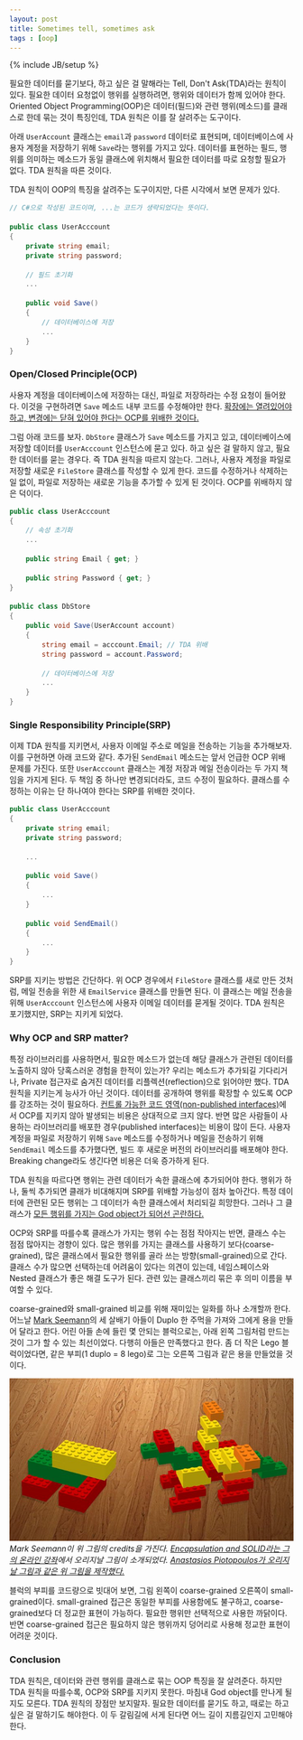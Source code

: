 ```yaml
---
layout: post
title: Sometimes tell, sometimes ask
tags : [oop]
---
```

{% include JB/setup %}

필요한 데이터를 묻기보다, 하고 싶은 걸 말해라는 Tell, Don't Ask(TDA)라는 원칙이 있다. 필요한 데이터 요청없이 행위를 실행하려면, 행위와 데이터가 함께 있어야 한다. Oriented Object Programming(OOP)은 데이터(필드)와 관련 행위(메소드)를 클래스로 한데 묶는 것이 특징인데, TDA 원칙은 이를 잘 살려주는 도구이다.

아래 `UserAccount` 클래스는 `email`과 `password` 데이터로 표현되며, 데이터베이스에 사용자 계정을 저장하기 위해 `Save`라는 행위를 가지고 있다. 데이터를 표현하는 필드, 행위를 의미하는 메소드가 동일 클래스에 위치해서 필요한 데이터를 따로 요청할 필요가 없다. TDA 원칙을 따른 것이다.

TDA 원칙이 OOP의 특징을 살려주는 도구이지만, 다른 시각에서 보면 문제가 있다.

<!-- break -->

```c#
// C#으로 작성된 코드이며, ...는 코드가 생략되었다는 뜻이다.

public class UserAcccount
{
    private string email;
    private string password;

    // 필드 초기화
    ...

    public void Save()
    {
        // 데이터베이스에 저장
        ...
    }
}
```

### Open/Closed Principle(OCP)

사용자 계정을 데이터베이스에 저장하는 대신, 파일로 저장하라는 수정 요청이 들어왔다. 이것을 구현하려면 `Save` 메소드 내부 코드를 수정해야만 한다. [확장에는 열려있어야 하고, 변경에는 닫혀 있어야 한다는 OCP를 위배한 것이다.](http://blog.ploeh.dk/2012/01/03/SOLIDisAppend-only/)

그럼 아래 코드를 보자. `DbStore` 클래스가 `Save` 메소드를 가지고 있고, 데이터베이스에 저장할 데이터를 `UserAcccount` 인스턴스에 묻고 있다. 하고 싶은 걸 말하지 않고, 필요한 데이터를 묻는 경우다. 즉 TDA 원칙을 따르지 않는다. 그러나, 사용자 계정을 파일로 저장할 새로운 `FileStore` 클래스를 작성할 수 있게 한다. 코드를 수정하거나 삭제하는 일 없이, 파일로 저장하는 새로운 기능을 추가할 수 있게 된 것이다. OCP를 위배하지 않은 덕이다.

```c#
public class UserAcccount
{
    // 속성 초기화
    ...

    public string Email { get; }

    public string Password { get; }
}

public class DbStore
{
    public void Save(UserAccount account)
    {
        string email = acccount.Email; // TDA 위배
        string password = account.Password;

        // 데이터베이스에 저장
        ...
    }
}
```

### Single Responsibility Principle(SRP)

이제 TDA 원칙를 지키면서, 사용자 이메일 주소로 메일을 전송하는 기능을 추가해보자. 이를 구현하면 아래 코드와 같다. 추가된 `SendEmail` 메소드는 앞서 언급한 OCP 위배 문제를 가진다. 또한 `UserAcccount` 클래스는 계정 저장과 메일 전송이라는 두 가지 책임을 가지게 된다. 두 책임 중 하나만 변경되더라도, 코드 수정이 필요하다. 클래스를 수정하는 이유는 단 하나여야 한다는 SRP를 위배한 것이다.

```c#
public class UserAcccount
{
    private string email;
    private string password;

    ...

    public void Save()
    {
        ...
    }

    public void SendEmail()
    {
        ...
    }
}
```

SRP를 지키는 방법은 간단하다. 위 OCP 경우에서 `FileStore` 클래스를 새로 만든 것처럼, 메일 전송을 위한 새 `EmailService` 클래스를 만들면 된다. 이 클래스는 메일 전송을 위해 `UserAcccount` 인스턴스에 사용자 이메일 데이터를 묻게될 것이다. TDA 원칙은 포기했지만, SRP는 지키게 되었다.

### Why OCP and SRP matter?

특정 라이브러리를 사용하면서, 필요한 메소드가 없는데 해당 클래스가 관련된 데이터를 노출하지 않아 당혹스러운 경험을 한적이 있는가? 우리는 메소드가 추가되길 기다리거나, Private 접근자로 숨겨진 데이터를 리플렉션(reflection)으로 읽어야만 했다. TDA 원칙을 지키는게 능사가 아닌 것이다. 데이터를 공개하여 행위를 확장할 수 있도록 OCP를 강조하는 것이 필요하다. [컨트롤 가능한 코드 영역(non-published interfaces)](https://martinfowler.com/bliki/PublishedInterface.html)에서 OCP를 지키지 않아 발생되는 비용은 상대적으로 크지 않다. 반면 많은 사람들이 사용하는 라이브러리를 배포한 경우(published interfaces)는 비용이 많이 든다. 사용자 계정을 파일로 저장하기 위해 `Save` 메소드를 수정하거나 메일을 전송하기 위해 `SendEmail` 메소드를 추가했다면, 빌드 후 새로운 버전의 라이브러리를 배포해야 한다. Breaking change라도 생긴다면 비용은 더욱 증가하게 된다.

TDA 원칙을 따르다면 행위는 관련 데이터가 속한 클래스에 추가되어야 한다. 행위가 하나, 둘씩 추가되면 클래가 비대해지며 SRP를 위배할 가능성이 점차 높아간다. 특정 데이터에 관련된 모든 행위는 그 데이터가 속한 클래스에서 처리되길 희망한다. 그러나 그 클래스가 [모든 행위를 가지는 God object가 되어선 곤란하다.](https://en.wikipedia.org/wiki/God_object)

OCP와 SRP를 따를수록 클래스가 가지는 행위 수는 점점 작아지는 반면, 클래스 수는 점점 많아지는 경향이 있다. 많은 행위를 가지는 클래스를 사용하기 보다(coarse-grained), 많은 클래스에서 필요한 행위를 골라 쓰는 방향(small-grained)으로 간다. 클래스 수가 많으면 선택하는데 어려움이 있다는 의견이 있는데, 네임스페이스와 Nested 클래스가 좋은 해결 도구가 된다. 관련 있는 클래스끼리 묶은 후 의미 이름을 부여할 수 있다.

coarse-grained와 small-grained 비교를 위해 재미있는 일화를 하나 소개할까 한다. 어느날 [Mark Seemann](http://blog.ploeh.dk/)의 세 살배기 아들이 Duplo 한 주먹을 가져와 그에게 용을 만들어 달라고 한다. 어린 아들 손에 들린 몇 안되는 블럭으로는, 아래 왼쪽 그림처럼 만드는 것이 그가 할 수 있는 최선이었다. 다행히 아들은 만족했다고 한다. 좀 더 작은 Lego 블럭이었다면, 같은 부피(1 duplo = 8 lego)로 그는 오른쪽 그림과 같은 용을 만들었을 것이다.

![duplo-lego-dragon](../images/duplo-lego-dragon.jpg)
_Mark Seemann이 위 그림의 credits을 가진다. [Encapsulation and SOLID라는 그의 온라인 강좌](https://app.pluralsight.com/library/courses/encapsulation-solid/table-of-contents)에서 오리지날 그림이 소개되었다. [Anastasios Piotopoulos가 오리지날 그림과 같은 위 그림을 제작했다.](https://www.linkedin.com/pulse/how-unit-bias-can-prevent-us-from-designing-better-piotopoulos)_

블럭의 부피를 코드량으로 빗대어 보면, 그림 왼쪽이 coarse-grained 오른쪽이 small-grained이다. small-grained 접근은 동일한 부피를 사용함에도 불구하고, coarse-grained보다 더 정교한 표현이 가능하다. 필요한 행위만 선택적으로 사용한 까닭이다. 반면 coarse-grained 접근은 필요하지 않은 행위까지 덩어리로 사용해 정교한 표현이 어려운 것이다.

### Conclusion

TDA 원칙은, 데이터와 관련 행위를 클래스로 묶는 OOP 특징을 잘 살려준다. 하지만 TDA 원칙을 따를수록, OCP와 SRP를 지키지 못한다. 마침내 God object를 만나게 될지도 모른다. TDA 원칙의 장점만 보지말자. 필요한 데이터를 묻기도 하고, 때로는 하고 싶은 걸 말하기도 해야한다. 이 두 갈림길에 서게 된다면 어느 길이 지름길인지 고민해야 한다.